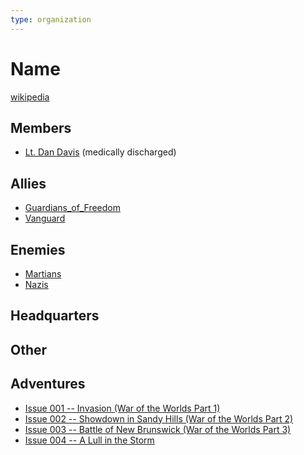 ```yaml
---
type: organization
---
```

# Name

[wikipedia](https://en.wikipedia.org/wiki/National_Guard_(United_States))

## Members
- [Lt. Dan Davis](npcs/friends_and_allies/military/Dan_Davis.md) (medically discharged)

## Allies
- [Guardians_of_Freedom](organizations/Guardians_of_Freedom.md)
- [Vanguard](organizations/Vanguard.md)

## Enemies
- [Martians](npcs/foes/martians/Martian.md)
- [Nazis](organizations/German_Government/Nazi_Party.md)

## Headquarters


## Other

## Adventures
- [Issue 001 -- Invasion (War of the Worlds Part 1)](sessions/Issue-001.md)
- [Issue 002 -- Showdown in Sandy Hills (War of the Worlds Part 2)](sessions/Issue-002.md)
- [Issue 003 -- Battle of New Brunswick (War of the Worlds Part 3)](sessions/Issue-003.md)
- [Issue 004 -- A Lull in the Storm](sessions/Issue-004.md)
